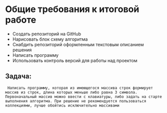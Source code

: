 # Общие требования к итоговой работе 
* Создать репозиторий на GitHub
* Нарисовать блок схему алгоритма 
* Снабдить репозиторий оформленным текстовым описанием решения
* Написать программу 
* Использовать контроль версий для работы над проектом 
## Задача:

` Написать программу, которая из имеющегося массива строк формирует массив из строк, длина которых меньше либо равна 3 символа. Первоначальный массив можно ввести с клавиатуры, либо задать на старте выполнения алгоритма. При решение не рекомендуется пользоваться коллекциями, лучше обойтись исключительно массивами` 